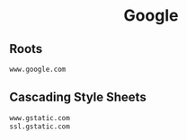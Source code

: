 


<h1 align="center">Google</h1>  


## Roots


```html
www.google.com
```  


## Cascading Style Sheets


```html
www.gstatic.com
ssl.gstatic.com
```  

